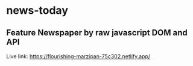# news-today
## Feature Newspaper by raw javascript DOM and API
Live link: https://flourishing-marzipan-75c302.netlify.app/
